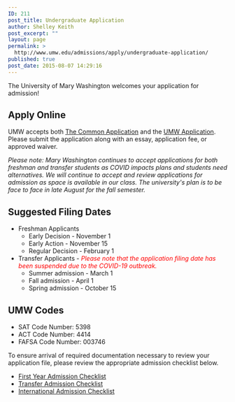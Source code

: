 ```yaml
---
ID: 211
post_title: Undergraduate Application
author: Shelley Keith
post_excerpt: ""
layout: page
permalink: >
  http://www.umw.edu/admissions/apply/undergraduate-application/
published: true
post_date: 2015-08-07 14:29:16
---
```

The University of Mary Washington welcomes your application for admission!
<h2>Apply Online</h2>
UMW accepts both <a href="https://apply.commonapp.org/login">The Common Application</a> and the <a href="https://admissions.umw.edu/register/fyquickapp">UMW Application</a>. Please submit the application along with an essay, application fee, or approved waiver.

<em>Please note: Mary Washington continues to accept applications for both freshman and transfer students as COVID impacts plans and students need alternatives. We will continue to accept and review applications for admission as space is available in our class. The university's plan is to be face to face in late August for the fall semester.</em>
<h2>Suggested Filing Dates</h2>
<ul>
 	<li>Freshman Applicants
<ul>
 	<li>Early Decision - November 1</li>
 	<li>Early Action - November 15</li>
 	<li>Regular Decision - February 1</li>
</ul>
</li>
 	<li>Transfer Applicants - <span style="color: #ff0000"><em>Please note that the application filing date has been suspended due to the COVID-19 outbreak.</em></span>
<ul>
 	<li>Summer admission - March 1</li>
 	<li>Fall admission - April 1</li>
 	<li>Spring admission - October 15</li>
</ul>
</li>
</ul>
<h2>UMW Codes</h2>
<ul>
 	<li>SAT Code Number: 5398</li>
 	<li>ACT Code Number: 4414</li>
 	<li>FAFSA Code Number: 003746</li>
</ul>
To ensure arrival of required documentation necessary to review your application file, please review the appropriate admission checklist below.
<ul>
 	<li><a href="/admissions/undergraduate/checklist/">First Year Admission Checklist</a></li>
 	<li><a href="/admissions/transfer/transfer-applicant-process/transfer-applicant-checklist/">Transfer Admission Checklist</a></li>
 	<li><a href="https://www.umw.edu/admissions/international/checklist/">International Admission Checklist</a></li>
</ul>